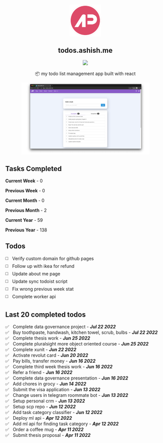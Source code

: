 <p align="center">
  <img src="https://raw.githubusercontent.com/ashishdotme/assets/master/logo.png" alt="drawing" width="100"/>
</p>

<h2 align="center">todos.ashish.me</h2>

<p align="center">
<a href="https://img.shields.io/github/last-commit/ashishdotme/todos.ashish.me?style=for-the-badge"><img src="https://img.shields.io/github/last-commit/ashishdotme/todos.ashish.me?style=for-the-badge"></a>
</p>

<p align="center">📦 my todo list management app built with react </p>

<div style='margin:0 auto;width:80%;'>
  <img src="./assets/todos.png" alt="drawing"/>
</div>

## Tasks Completed

<!-- week starts --><b>Current Week</b> - 0 
 <b>Previous Week</b> - 0<!-- week ends --><br>
<!-- month starts --><b>Current Month</b> - 0 
 <b>Previous Month</b> - 2<!-- month ends --><br>
<!-- year starts --><b>Current Year</b> - 59 
 <b>Previous Year</b> - 138<!-- year ends --><br>

## Todos

<!-- todos starts -->
◻️ &nbsp; Verify custom domain for github pages<br>◻️ &nbsp; Follow up with ikea for refund<br>◻️ &nbsp; Update about me page<br>◻️ &nbsp; Update sync todoist script<br>◻️ &nbsp; Fix wrong previous week stat<br>◻️ &nbsp; Complete worker api
<!-- todos ends -->

## Last 20 completed todos

<!-- completed starts -->
✅ &nbsp; Complete data governance project - **_Jul 22 2022_**<br>✅ &nbsp; Buy toothpaste, handwash, kitchen towel, scrub, bulbs - **_Jul 22 2022_**<br>✅ &nbsp; Complete thesis work - **_Jun 25 2022_**<br>✅ &nbsp; Complete pluralsight more object oriented course - **_Jun 25 2022_**<br>✅ &nbsp; Complete xunit - **_Jun 22 2022_**<br>✅ &nbsp; Activate revolut card - **_Jun 20 2022_**<br>✅ &nbsp; Pay bills, transfer money - **_Jun 16 2022_**<br>✅ &nbsp; Complete third week thesis work - **_Jun 16 2022_**<br>✅ &nbsp; Refer a friend - **_Jun 16 2022_**<br>✅ &nbsp; Complete data governance presentation - **_Jun 16 2022_**<br>✅ &nbsp; Add chores in grocy - **_Jun 14 2022_**<br>✅ &nbsp; Submit the visa application - **_Jun 13 2022_**<br>✅ &nbsp; Change users in telegram roommate bot - **_Jun 13 2022_**<br>✅ &nbsp; Setup personal crm - **_Jun 13 2022_**<br>✅ &nbsp; Setup scp repo - **_Jun 12 2022_**<br>✅ &nbsp; Add task category classifier - **_Jun 12 2022_**<br>✅ &nbsp; Deploy ml api - **_Apr 12 2022_**<br>✅ &nbsp; Add ml api for finding task category - **_Apr 12 2022_**<br>✅ &nbsp; Order a coffee mug - **_Apr 11 2022_**<br>✅ &nbsp; Submit thesis proposal - **_Apr 11 2022_**
<!-- completed ends -->
